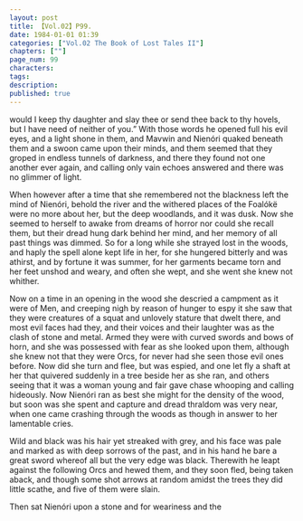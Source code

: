 ```yaml
---
layout: post
title: 【Vol.02】P99.
date: 1984-01-01 01:39
categories: ["Vol.02 The Book of Lost Tales II"]
chapters: [""]
page_num: 99
characters: 
tags: 
description: 
published: true
---
```


<p style="text-indent: 0;">
would I keep thy daughter and slay thee or send thee back to thy hovels, but I have need of neither of you.” With those words he opened full his evil eyes, and a light shone in them, and Mavwin and Nienóri quaked beneath them and a swoon came upon their minds, and them seemed that they groped in endless tunnels of darkness, and there they found not one another ever again, and calling only vain echoes answered and there was no glimmer of light.
</p>

When however after a time that she remembered not the blackness left the mind of Nienóri, behold the river and the withered places of the Foalókë were no more about her, but the deep woodlands, and it was dusk. Now she seemed to herself to awake from dreams of horror nor could she recall them, but their dread hung dark behind her mind, and her memory of all past things was dimmed. So for a long while she strayed lost in the woods, and haply the spell alone kept life in her, for she hungered bitterly and was athirst, and by fortune it was summer, for her garments became torn and her feet unshod and weary, and often she wept, and she went she knew not whither.

Now on a time in an opening in the wood she descried a campment as it were of Men, and creeping nigh by reason of hunger to espy it she saw that they were creatures of a squat and unlovely stature that dwelt there, and most evil faces had they, and their voices and their laughter was as the clash of stone and metal. Armed they were with curved swords and bows of horn, and she was possessed with fear as she looked upon them, although she knew not that they were Orcs, for never had she seen those evil ones before. Now did she turn and flee, but was espied, and one let fly a shaft at her that quivered suddenly in a tree beside her as she ran, and others seeing that it was a woman young and fair gave chase whooping and calling hideously. Now Nienóri ran as best she might for the density of the wood, but soon was she spent and capture and dread thraldom was very near, when one came crashing through the woods as though in answer to her lamentable cries.

Wild and black was his hair yet streaked with grey, and his face was pale and marked as with deep sorrows of the past, and in his hand he bare a great sword whereof all but the very edge was black. Therewith he leapt against the following Orcs and hewed them, and they soon fled, being taken aback, and though some shot arrows at random amidst the trees they did little scathe, and five of them were slain.

Then sat Nienóri upon a stone and for weariness and the

